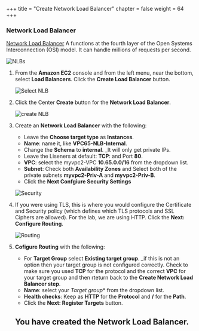 +++
title = "Create Network Load Balancer"
chapter = false
weight = 64
+++

### Network Load Balancer

[Network Load Balancer](https://docs.aws.amazon.com/elasticloadbalancing/latest/network/introduction.html) A functions at the fourth layer of the Open Systems Interconnection (OSI) model. It can handle millions of requests per second. 

  ![NLBs](/images/nlb-nlbs.png)
1. From the **Amazon EC2** console and from the left menu, near the bottom, select **Load Balancers**. Click the **Create Load Balancer** button.

   ![Select NLB](/images/nlb-select.png)

1. Click the Center **Create** button for the **Network Load Balancer**.

   ![create NLB](/images/nlb-config.png)
1. Create an **Network Load Balancer** with the following:
   - Leave the **Choose target type** as **Instances**.
   - **Name**: name it, like **VPC65-NLB-Internal**.
   - Change the **Schema** to **internal**. _It will only get private IPs.
   - Leave the Liseners at default: **TCP**: and Port **80**.
   - **VPC**: select the myvpc2-VPC **10.65.0.0/16** from the dropdown list.
   - **Subnet**: Check both **Availability Zones** and Select both of the private subnets **myvpc2-Priv-A** and **myvpc2-Priv-B**.
   - Click the **Next Confgiure Security Settings**

   ![Security](/images/nlb-security.png)
1. If you were using TLS, this is where you would configure the Certificate and Security policy (which defines which TLS protocols and SSL Ciphers are allowed). For the lab, we are using HTTP. Click the **Next: Configure Routing**. 

   ![Routing](/images/nlb-routing.png)
1. **Cofigure Routing** with the following:
   - For **Target Group** select **Existing target group**. _if this is not an option then your target group is not configured correctly. Check to make sure you used **TCP** for the protocol and the correct **VPC** for your target group and then rteturn back to the **Create Network Load Balancer step**.
   - **Name**: select your *Target group** from the dropdown list.
   - **Health checks**: Keep as **HTTP** for the **Protocol** and **/** for the **Path**.
   - Click the **Next: Register Targets** button.



   ## You have created the Network Load Balancer.